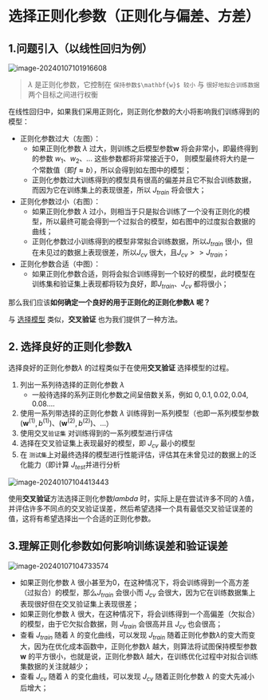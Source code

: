# 选择正则化参数（正则化与偏差、方差）

## 1.问题引入（以线性回归为例）

![image-20240107101916608](C:\Users\chen\AppData\Roaming\Typora\typora-user-images\image-20240107101916608.png)

> $\lambda$ 是正则化参数，它控制在 `保持参数$\mathbf{w}$ 较小` 与 `很好地拟合训练数据` 两个目标之间进行权衡

在线性回归中，如果我们采用正则化，则正则化参数的大小将影响我们训练得到的模型：

- 正则化参数过大（左图）：
  - 如果正则化参数 $\lambda$ 过大，则训练之后模型参数$\mathbf{w}$ 将会非常小，即最终得到的参数 $w_1、w_2、...$ 这些参数都将非常接近于0， 则模型最终将大约是一个常数值（即$f \approx b$），所以会得到如左图中的模型；
  - 正则化参数过大训练得到的模型具有很高的偏差并且它不拟合训练数据，而因为它在训练集上的表现很差，所以 $J_{train}$ 将会很大；
- 正则化参数过小（右图）：
  - 如果正则化参数 $\lambda$ 过小，则相当于只是拟合训练了一个没有正则化的模型，所以最终可能会得到一个过拟合的模型，如右图中的过度拟合数据的曲线；
  - 正则化参数过小训练得到的模型非常拟合训练数据，所以$J_{train}$ 很小，但在未见过的数据上表现很差，所以$J_{cv}$ 很大，且$J_{cv} \gt \gt J_{train}$；
- 正则化参数合适（中图）：
  - 如果正则化参数合适，则将会拟合训练得到一个较好的模型，此时模型在训练集和验证集上表现都将较为良好，即$J_{train}、J_{cv}$ 都将很小；



那么我们应该**如何确定一个良好的用于正则化的正则化参数$\lambda$ 呢？**

与 [选择模型](C:\Data\Markdown\MachineLearning\3.应用机器学习的建议\3.模型选择和交叉验证.md) 类似，**交叉验证** 也为我们提供了一种方法。



## 2. 选择良好的正则化参数$\lambda$

选择良好的正则化参数$\lambda$ 的过程类似于在使用**交叉验证** 选择模型的过程。

1. 列出一系列待选择的正则化参数 $\lambda$
   - 一般待选择的系列正则化参数之间呈倍数关系，例如 $0, 0.1, 0.02, 0.04, 0.08 ....$
2. 使用一系列带选择的正则化参数 $\lambda$ 训练得到一系列模型（也即一系列模型参数 $(\mathbf{w}^{(1)},b^{(1)})、(\mathbf{w}^{(2)},b^{(2)})、...$）
3. 使用交叉`验证集` 对训练得到的一系列模型进行评估
4. 选择在交叉验证集上表现最好的模型，即 $J_{cv}$ 最小的模型
5. 在 `测试集`上对最终选择的模型进行性能评估，评估其在未曾见过的数据上的泛化能力（即计算 $J_{test}$并进行分析

![image-20240107104413443](C:\Users\chen\AppData\Roaming\Typora\typora-user-images\image-20240107104413443.png)



使用**交叉验证**方法选择正则化参数$lambda$ 时，实际上是在尝试许多不同的 $\lambda$值，并评估许多不同点的交叉验证误差，然后希望选择一个具有最低交叉验证误差的值，这将有希望选择出一个合适的正则化参数。



## 3.理解正则化参数如何影响训练误差和验证误差

![image-20240107104733574](C:\Users\chen\AppData\Roaming\Typora\typora-user-images\image-20240107104733574.png)

- 如果正则化参数 $\lambda$ 很小甚至为0，在这种情况下，将会训练得到一个高方差（过拟合）的模型，那么$J_{train}$ 会很小而 $J_{cv}$ 会很大，因为它在训练数据集上表现很好但在交叉验证集上表现很差；
- 如果正则化参数 $\lambda$ 很大，在这种情况下，将会训练得到一个高偏差（欠拟合）的模型，由于它欠拟合数据，则 $J_{train}$ 会很高并且 $J_{cv}$ 也会很高；
- 查看 $J_{train}$ 随着 $\lambda$ 的变化曲线，可以发现 $J_{train}$ 随着正则化参数$\lambda$的变大而变大，因为在优化成本函数中，正则化参数$\lambda$ 越大，则算法将试图保持模型参数$\mathbf{w}$ 的平方很小，也就是说，正则化参数$\lambda$ 越大，在训练优化过程中对拟合训练集数据的关注就越少；
- 查看 $J_{cv}$ 随着 $\lambda$ 的变化曲线，可以发现 $J_{cv}$ 随着正则化参数 $\lambda$ 的变大先减小后增大；